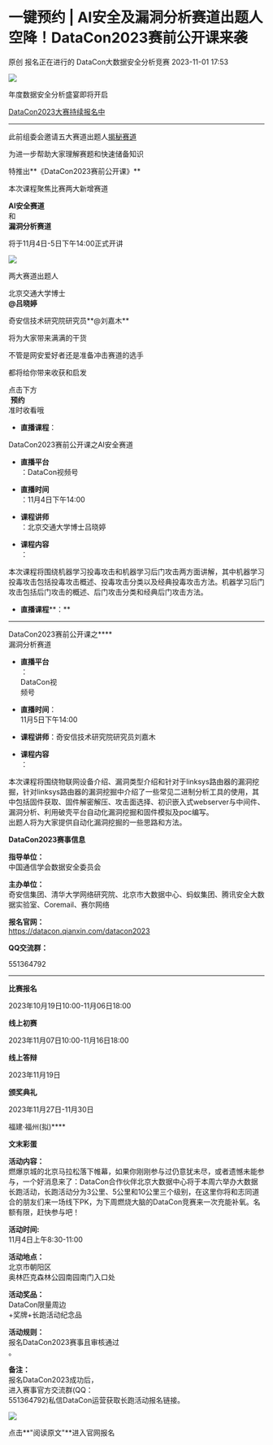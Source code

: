 #  一键预约 | AI安全及漏洞分析赛道出题人空降！DataCon2023赛前公开课来袭   
原创 报名正在进行的  DataCon大数据安全分析竞赛   2023-11-01 17:53  
  
![](https://mmbiz.qpic.cn/mmbiz_jpg/RicNZQMn3FU7j55WR7FOe2OQAMkrTbOgBamA5oMtAj5YIMO39y2zSKbRTawqSop0OyK71y5vqDymFIvb6ics08pw/640?wx_fmt=jpeg "")  
  
年度数据安全分析盛宴即将开启  
  
[DataCon2023大赛持续报名中](http://mp.weixin.qq.com/s?__biz=MzU5Njg1NzMyNw==&mid=2247487348&idx=1&sn=267fb810be90510c23971269955775d0&chksm=fe5d17f4c92a9ee2eed1a8659235053abb4563b2a2a01d5056a46487f5d77c8bfa13aec49d32&scene=21#wechat_redirect)  
  
********  
  
此前组委会邀请五大赛道出题人[揭秘赛道](http://mp.weixin.qq.com/s?__biz=MzU5Njg1NzMyNw==&mid=2247487402&idx=1&sn=0c409c88ff4694bc06fb10dd50be1034&chksm=fe5d172ac92a9e3cdeac20925c7a3dfd54e74f956daac60b3b6a01ef2afb0df17d554b7b3c3e&scene=21#wechat_redirect)  
  
  
为进一步帮助大家理解赛题和快速储备知识  
  
特推出**《DataCon2023赛前公开课》**  
  
本次课程聚焦比赛两大新增赛道  
  
**AI安全赛道**  
和  
**漏洞分析赛道**  
  
将于11月4日-5日下午14:00正式开讲  
  
![](https://mmbiz.qpic.cn/mmbiz_png/RicNZQMn3FU7LJHvGtOY1It65B3b0YIC4JnrzFwPQYYj3xdZvBqLfG7F0QvgbtnEjXoibNAFfTOncHPFG9QGsNkQ/640?wx_fmt=png "")  
  
两大赛道出题人  
  
北京交通大学博士  
**@吕晓婷**  
  
奇安信技术研究院研究员**@刘嘉木**  
  
将为大家带来满满的干货  
  
不管是网安爱好者还是准备冲击赛道的选手  
  
都将给你带来收获和启发  
  
点击下方  
 **预约**  
准时收看哦  
  
- **直播课程**：  
  
  
DataCon2023赛前公开课之AI安全赛道  
  
- **直播平台**  
：DataCon视频号  
  
- **直播时间**  
：11月4日下午14:00  
  
- **课程讲师**  
：北京交通大学博士吕晓婷  
  
- **课程内容**  
：  
  
本次课程将围绕机器学习投毒攻击和机器学习后门攻击两方面讲解，其中机器学习投毒攻击包括投毒攻击概述、投毒攻击分类以及经典投毒攻击方法。机器学习后门攻击包括后门攻击的概述、后门攻击分类和经典后门攻击方法。  
  
- **直播课程****：**  
  
****  
DataCon2023赛前公开课之****  
漏洞分析赛道  
  
- **直播平台**  
：  
DataCon视  
频号  
  
- **直播时间**：  
11月5日下午14:00  
  
- **课程讲师**：奇安信技术研究院研究员刘嘉木  
  
- **课程内容**  
：  
  
  
本次课程将围绕物联网设备介绍、漏洞类型介绍和针对于linksys路由器的漏洞挖掘，针对linksys路由器的漏洞挖掘中介绍了一些常见二进制分析工具的使用，其中包括固件获取、固件解密解压、攻击面选择、初识嵌入式webserver与中间件、漏洞分析、利用破壳平台自动化漏洞挖掘和固件模拟及poc编写。  
出题人将为大家提供自动化漏洞挖掘的一些思路和方法。  
  
  
  
  
**DataCon2023赛事信息**  
  
  
  
  
**指导单位：**  
中国通信学会数据安全委员会  
  
**主办单位：­**  
奇安信集团、清华大学网络研究院、北京市大数据中心、蚂蚁集团、腾讯安全大数据实验室、Coremail、赛尔网络  
  
**报名官网：**  
https://datacon.qianxin.com/datacon2023  
  
**QQ交流群：**  
  
551364792  
  
****  
**比赛报名**  
  
2023年10月19日10:00-11月06日18:00  
  
**线上初赛**  
  
2023年11月07日10:00-11月16日18:00  
  
**线上答辩**  
  
2023年11月19日  
  
**颁奖典礼**  
  
2023年11月27日-11月30日   
  
福建·福州(拟)****  
  
  
**文末彩蛋**  
  
  
  
  
**活动内容：**  
燃爆京城的北京马拉松落下帷幕，如果你刚刚参与过仍意犹未尽，或者遗憾未能参与，一个好消息来了：DataCon合作伙伴北京大数据中心将于本周六举办大数据长跑活动，长跑活动分为3公里、5公里和10公里三个级别，在这里你将和志同道合的朋友们来一场线下PK，为下周燃烧大脑的DataCon竞赛来一次充能补氧。名额有限，赶快参与吧！  
  
**活动时间:**  
11月4日上午8:30-11:00  
  
**活动地点：**  
北京市朝阳区  
奥林匹克森林公园南园南门入口处  
  
**活动奖品：**  
DataCon限量周边  
+奖牌+长跑活动纪念品  
  
**活动规则：**  
报名DataCon2023赛事且审核通过  
。  
  
**备注：**  
报名DataCon2023成功后，  
进入赛事官方交流群(QQ：  
551364792)私信DataCon运营获取长跑活动报名链接。  
  
  
![](https://mmbiz.qpic.cn/mmbiz_gif/RicNZQMn3FU60xUTPeBAsbg50dTbbXniaJYEhUxTN3l3ibCibboicDjVXR3khicEow9WfLWlMFz8aHLz2CgVib3XibQd2w/640?wx_fmt=gif&wxfrom=5&wx_lazy=1 "")  
  
点击**"阅读原文"**进入官网报名  
  
